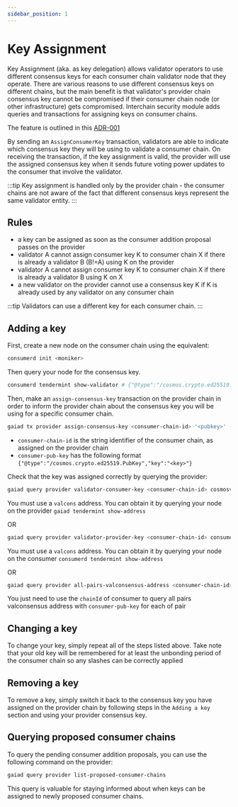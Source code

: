 ```yaml
---
sidebar_position: 1
---
```


# Key Assignment

Key Assignment (aka. as key delegation) allows validator operators to use different consensus keys for each consumer chain validator node that they operate.
There are various reasons to use different consensus keys on different chains, but the main benefit is that validator's provider chain consensus key cannot be compromised if their consumer chain node (or other infrastructure) gets compromised. Interchain security module adds queries and transactions for assigning keys on consumer chains.

The feature is outlined in this [ADR-001](../adrs/adr-001-key-assignment.md)

By sending an `AssignConsumerKey` transaction, validators are able to indicate which consensus key they will be using to validate a consumer chain. On receiving the transaction, if the key assignment is valid, the provider will use the assigned consensus key when it sends future voting power updates to the consumer that involve the validator.

:::tip
Key assignment is handled only by the provider chain - the consumer chains are not aware of the fact that different consensus keys represent the same validator entity.
:::

## Rules

- a key can be assigned as soon as the consumer addition proposal passes on the provider
- validator A cannot assign consumer key K to consumer chain X if there is already a validator B (B!=A) using K on the provider
- validator A cannot assign consumer key K to consumer chain X if there is already a validator B using K on X
- a new validator on the provider cannot use a consensus key K if K is already used by any validator on any consumer chain

:::tip
Validators can use a different key for each consumer chain.
:::

## Adding a key

First, create a new node on the consumer chain using the equivalent:

```bash
consumerd init <moniker>
```

Then query your node for the consensus key.

```bash
consumerd tendermint show-validator # {"@type":"/cosmos.crypto.ed25519.PubKey","key":"<key>"}
```

Then, make an `assign-consensus-key` transaction on the provider chain in order to inform the provider chain about the consensus key you will be using for a specific consumer chain.

```bash
gaiad tx provider assign-consensus-key <consumer-chain-id> '<pubkey>' --from <tx-signer> --home <home_dir> --gas 900000 -b sync -y -o json
```

- `consumer-chain-id` is the string identifier of the consumer chain, as assigned on the provider chain
- `consumer-pub-key` has the following format `{"@type":"/cosmos.crypto.ed25519.PubKey","key":"<key>"}`

Check that the key was assigned correctly by querying the provider:

```bash
gaiad query provider validator-consumer-key <consumer-chain-id> cosmosvalcons1e....3xsj3ayzf4uv6
```

You must use a `valcons` address. You can obtain it by querying your node on the provider `gaiad tendermint show-address`

OR

```bash
gaiad query provider validator-provider-key <consumer-chain-id> consumervalcons1e....123asdnoaisdao
```

You must use a `valcons` address. You can obtain it by querying your node on the consumer `consumerd tendermint show-address`

OR

```bash
gaiad query provider all-pairs-valconsensus-address <consumer-chain-id>
```

You just need to use the `chainId` of consumer to query all pairs valconsensus address with `consumer-pub-key` for each of pair

## Changing a key

To change your key, simply repeat all of the steps listed above. Take note that your old key will be remembered for at least the unbonding period of the consumer chain so any slashes can be correctly applied

## Removing a key

To remove a key, simply switch it back to the consensus key you have assigned on the provider chain by following steps in the `Adding a key` section and using your provider consensus key.

## Querying proposed consumer chains

To query the pending consumer addition proposals, you can use the following command on the provider:

```bash
gaiad query provider list-proposed-consumer-chains
```

This query is valuable for staying informed about when keys can be assigned to newly proposed consumer chains.  
